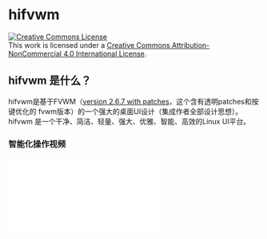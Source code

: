 # hifvwm

<a rel="license" href="http://creativecommons.org/licenses/by-nc/4.0/"><img alt="Creative Commons License" style="border-width:0" src="https://i.creativecommons.org/l/by-nc/4.0/88x31.png" /></a><br />This work is licensed under a <a rel="license" href="http://creativecommons.org/licenses/by-nc/4.0/">Creative Commons Attribution-NonCommercial 4.0 International License</a>.

## hifvwm 是什么？

hifvwm是基于FVWM（[version 2.6.7 with
patches](https://github.com/dustincys/fvwm)，这个含有透明patches和按键优化的
fvwm版本）的一个强大的桌面UI设计（集成作者全部设计思想）。
hifvwm 是一个干净、简洁、轻量、强大、优雅、智能、高效的Linux UI平台。

### 智能化操作视频

<iframe src="//player.bilibili.com/player.html?aid=30852322&cid=53868047&page=1" scrolling="no" border="0" frameborder="no" framespacing="0" allowfullscreen="true"> </iframe>
